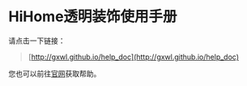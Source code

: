 HiHome透明装饰使用手册
====================

请点击一下链接：
>[http://gxwl.github.io/help_doc](http://gxwl.github.io/help_doc)

您也可以前往[官网](http://tmzs.hihome.cn/website/home)获取帮助。